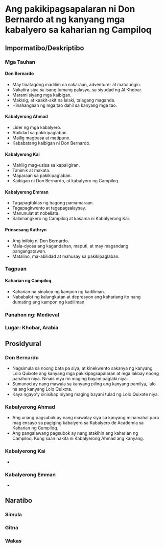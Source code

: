 # Ang pakikipagsapalaran ni **Don Bernardo** at ng **kanyang mga kabalyero** sa kaharian ng **Campiloq**

## Impormatibo/Deskriptibo

### Mga Tauhan

#### Don Bernardo

- May tinatagong madilim na nakaraan, adventurer at matulungin.
- Nakatira siya sa isang lumang palasyo, sa siyudad ng Al Khobar.
- Marami siyang mga kaibigan.
- Makisig, at kaakit-akit na lalaki, talagang maganda.
- Hinahangaan ng mga tao dahil sa kanyang mga tao.

#### Kabalyerong Ahmad

- Lider ng mga kabalyero.
- Abilidad sa pakikipaglaban.
- Mailig magbasa at matipuno.
- Kababatang kaibigan ni Don Bernardo.

#### Kabalyerong Kai

- Mahilig mag-usisa sa kapaligiran.
- Tahimik at makata.
- Maparaan sa pakikipaglaban.
- Kaibigan ni Don Bernardo, at kabalyero ng Campiloq.

#### Kabalyerong Emman

- Tagapagtuklas ng bagong pamamaraan.
- Tagapagkwento at tagapagsalaysay.
- Manunulat at nobelista.
- Salamangkero ng Campiloq at kasama ni Kabalyerong Kai.

#### Prinsesang Kathryn

- Ang iniibig ni Don Bernardo.
- Mala-dyosa ang kagandahan, maputi, at may magandang pangangatawan.
- Matalino, ma-abilidad at mahusay sa pakikipaglaban.

### Tagpuan

#### Kaharian ng Campiloq

- Kaharian na sinakop ng kampon ng kadiliman.
- Nababalot ng kalungkutan at depresyon ang kahariang ito nang dumating ang kampon ng kadiliman.

### Panahon ng: Medieval

### Lugar: Khobar, Arabia

## Prosidyural

### Don Bernardo

- Nagsimula sa noong bata pa siya, at kinekwento sakanya ng kanyang Lolo Quixote ang kanyang mga pakikipagsapalaran at mga lakbay noong panahon niya. Ninais niya rin maging bayani paglaki niya.
- Sumunod ay nang mawala sa kanyang piling ang kanyang pamilya, lalo na ang kanyang Lolo Quixote.
- Kaya ngayo'y sinisikap niyang maging bayani tulad ng Lolo Quixote niya.

### Kabalyerong Ahmad

- Ang unang pagsubok ay nang mawalay siya sa kanyang minamahal para mag ensayo sa pagiging kabalyero sa Kabalyero de Academia sa Kaharian ng Campiloq.
- Ang pangalawang pagsubok ay nang atakihin ang kaharian ng Campiloq. Kung saan nakita ni Kabalyerong Ahmad ang kanyang.

### Kabalyerong Kai

- 

### Kabalyerong Emman

- 

## Naratibo

### Simula



### Gitna



### Wakas



